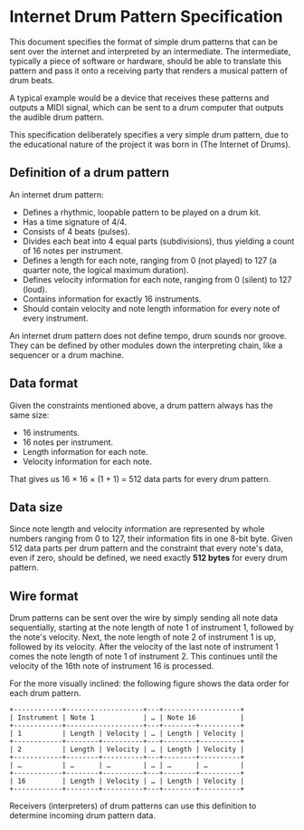 # Internet Drum Pattern Specification

This document specifies the format of simple drum patterns that can be sent
over the internet and interpreted by an intermediate. The intermediate,
typically a piece of software or hardware, should be able to translate this
pattern and pass it onto a receiving party that renders a musical pattern of
drum beats.

A typical example would be a device that receives these patterns and outputs a
MIDI signal, which can be sent to a drum computer that outputs the audible drum
pattern.

This specification deliberately specifies a very simple drum pattern, due to
the educational nature of the project it was born in (The Internet of Drums).

## Definition of a drum pattern

An internet drum pattern:

- Defines a rhythmic, loopable pattern to be played on a drum kit.
- Has a time signature of 4/4.
- Consists of 4 beats (pulses).
- Divides each beat into 4 equal parts (subdivisions), thus yielding a count of
  16 notes per instrument.
- Defines a length for each note, ranging from 0 (not played) to 127 (a quarter
  note, the logical maximum duration).
- Defines velocity information for each note, ranging from 0 (silent) to 127
  (loud).
- Contains information for exactly 16 instruments.
- Should contain velocity and note length information for every note of every
  instrument.

An internet drum pattern does not define tempo, drum sounds nor groove. They
can be defined by other modules down the interpreting chain, like a sequencer
or a drum machine.

## Data format

Given the constraints mentioned above, a drum pattern always has the same size:

- 16 instruments.
- 16 notes per instrument.
- Length information for each note.
- Velocity information for each note.

That gives us 16 × 16 × (1 + 1) = 512 data parts for every drum pattern.

## Data size

Since note length and velocity information are represented by whole numbers
ranging from 0 to 127, their information fits in one 8-bit byte. Given 512 data
parts per drum pattern and the constraint that every note's data, even if zero,
should be defined, we need exactly **512 bytes** for every drum pattern.

## Wire format

Drum patterns can be sent over the wire by simply sending all note data
sequentially, starting at the note length of note 1 of instrument 1, followed
by the note's velocity. Next, the note length of note 2 of instrument 1 is up,
followed by its velocity. After the velocity of the last note of instrument 1
comes the note length of note 1 of instrument 2. This continues until the
velocity of the 16th note of instrument 16 is processed.

For the more visually inclined: the following figure shows the data order for
each drum pattern.

```text
+------------+-------------------+---+-------------------+
| Instrument | Note 1            | … | Note 16           |
+------------+-------------------+---+--------+----------+
| 1          | Length | Velocity | … | Length | Velocity |
+------------+--------+----------+---+--------+----------+
| 2          | Length | Velocity | … | Length | Velocity |
+------------+--------+----------+---+--------+----------+
| …          | …      | …        | … | …      | …        |
+------------+--------+----------+---+--------+----------+
| 16         | Length | Velocity | … | Length | Velocity |
+------------+--------+----------+---+--------+----------+
```

Receivers (interpreters) of drum patterns can use this definition to determine
incoming drum pattern data.

[1]: https://en.wikipedia.org/wiki/MIDI
